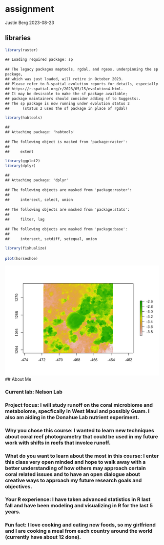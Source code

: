 assignment
================
Justin Berg
2023-08-23

## libraries

``` r
library(raster)
```

    ## Loading required package: sp

    ## The legacy packages maptools, rgdal, and rgeos, underpinning the sp package,
    ## which was just loaded, will retire in October 2023.
    ## Please refer to R-spatial evolution reports for details, especially
    ## https://r-spatial.org/r/2023/05/15/evolution4.html.
    ## It may be desirable to make the sf package available;
    ## package maintainers should consider adding sf to Suggests:.
    ## The sp package is now running under evolution status 2
    ##      (status 2 uses the sf package in place of rgdal)

``` r
library(habtools)
```

    ## 
    ## Attaching package: 'habtools'

    ## The following object is masked from 'package:raster':
    ## 
    ##     extent

``` r
library(ggplot2)
library(dplyr)
```

    ## 
    ## Attaching package: 'dplyr'

    ## The following objects are masked from 'package:raster':
    ## 
    ##     intersect, select, union

    ## The following objects are masked from 'package:stats':
    ## 
    ##     filter, lag

    ## The following objects are masked from 'package:base':
    ## 
    ##     intersect, setdiff, setequal, union

``` r
library(fishualize)

plot(horseshoe)
```

![](Assignment_files/figure-gfm/unnamed-chunk-1-1.png)<!-- --> \## About
Me

### Current lab: Nelson Lab

### Project focus: I will study runoff on the coral microbiome and metabolome, specfically in West Maui and possibly Guam. I also am aiding in the Donahue Lab nutrient experiment.

### Why you chose this course: I wanted to learn new techniques about coral reef photogrametry that could be used in my future work with shifts in reefs that involce runoff.

### What do you want to learn about the most in this course: I enter this class very open minded and hope to walk away with a better understanding of how others may approach certain coral related issues and to have an open dialogue about creative ways to approach my future research goals and objectives.

### Your R experience: I have taken advanced statistics in R last fall and have been modeling and visualizing in R for the last 5 years.

### Fun fact: I love cooking and eating new foods, so my girlfriend and I are cooking a meal from each country around the world (currently have about 12 done).
